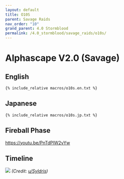 ```yaml
---
layout: default
title: O10S
parent: Savage Raids
nav_order: "10"
grand_parent: 4.0 Stormblood
permalink: /4.0_stormblood/savage_raids/o10s/
---
```


# Alphascape V2.0 (Savage)

## English
```
{% include_relative macros/o10s.en.txt %}
```

## Japanese
```
{% include_relative macros/o10s.jp.txt %}
```

## Fireball Phase

<https://youtu.be/PnTdPlW2vYw>

## Timeline

![](https://i.redd.it/xt2u31jggkp11.png)
*(Credit: [u/Syldris](https://www.reddit.com/r/ffxiv/comments/9kff83/alphascapesavage_rotation_and_timeline_images_list/))*